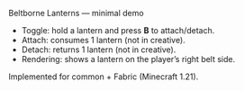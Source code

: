 Beltborne Lanterns — minimal demo

- Toggle: hold a lantern and press **B** to attach/detach.
- Attach: consumes 1 lantern (not in creative).
- Detach: returns 1 lantern (not in creative).
- Rendering: shows a lantern on the player’s right belt side.

Implemented for common + Fabric (Minecraft 1.21).
